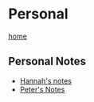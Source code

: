 # Personal

[home](../README.html)

## Personal Notes 

- [Hannah's notes](hannah_may)
- [Peter's Notes](pmwh)

